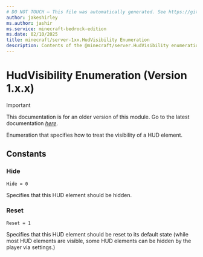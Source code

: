 ```yaml
---
# DO NOT TOUCH — This file was automatically generated. See https://github.com/mojang/minecraftapidocsgenerator to modify descriptions, examples, etc.
author: jakeshirley
ms.author: jashir
ms.service: minecraft-bedrock-edition
ms.date: 02/10/2025
title: minecraft/server-1xx.HudVisibility Enumeration
description: Contents of the @minecraft/server.HudVisibility enumeration (Version 1.x.x).
---
```

# HudVisibility Enumeration (Version 1.x.x)

> [!IMPORTANT]
> This documentation is for an older version of this module. Go to the latest documentation [*here*](../../../scriptapi/minecraft/server/HudVisibility.md).

Enumeration that specifies how to treat the visibility of a HUD element.

## Constants
### **Hide**
`Hide = 0`

Specifies that this HUD element should be hidden.
### **Reset**
`Reset = 1`

Specifies that this HUD element should be reset to its default state (while most HUD elements are visible, some HUD elements can be hidden by the player via settings.)
